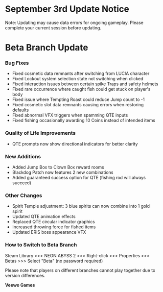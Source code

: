 # September 3rd Update Notice

Note: Updating may cause data errors for ongoing gameplay. Please complete your current session before updating.

# Beta Branch Update

### Bug Fixes

* Fixed cosmetic data remnants after switching from LUCIA character
* Fixed Lockout system selection state not switching when clicked
* Fixed interaction issues between certain spike Traps and safety helmets
* Fixed rare occurrence where caught fish could get stuck on player's body
* Fixed issue where Tempting Roast could reduce Jump count to -1
* Fixed cosmetic slot data remnants causing errors when restoring defaults
* Fixed abnormal VFX triggers when spamming QTE inputs
* Fixed fishing occasionally awarding 10 Coins instead of intended items
### Quality of Life Improvements

* QTE prompts now show directional indicators for better clarity
### New Additions

* Added Jump Box to Clown Box reward rooms
* Blackdog Patch now features 2 new combinations
* Added guaranteed success option for QTE (fishing rod will always succeed)
### Other Changes

* Spirit Temple adjustment: 3 blue spirits can now combine into 1 gold spirit
* Updated QTE animation effects
* Replaced QTE circular indicator graphics
* Increased throwing force for fished items
* Updated ERIS boss appearance VFX
### How to Switch to Beta Branch

Steam Library >>> NEON ABYSS 2 >>> Right-click >>> Properties >>> Betas >>> Select "Beta" (no password required)

Please note that players on different branches cannot play together due to version differences.

**Veewo Games**

